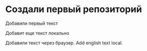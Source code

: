# Создали первый репозиторий

Добавили первый текст 

Добавит еще текст локально

Добавили текст через браузер. Add english text local.
